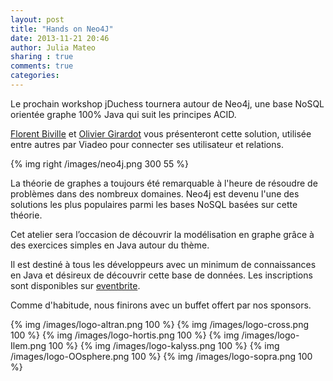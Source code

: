 ```yaml
---
layout: post
title: "Hands on Neo4J"
date: 2013-11-21 20:46
author: Julia Mateo
sharing : true
comments: true
categories:
---
```


Le prochain workshop jDuchess tournera autour de Neo4j, une base NoSQL orientée graphe 100% Java qui suit les principes ACID.

<a href="https://twitter.com/fbiville">Florent Biville</a> et <a href="https://twitter.com/ogirardot">Olivier Girardot</a> vous présenteront cette solution, utilisée entre autres par Viadeo pour connecter ses utilisateur et relations.

{% img right /images/neo4j.png 300 55 %}

La théorie de graphes a toujours été remarquable à l'heure de résoudre de problèmes dans des nombreux domaines. Neo4j est devenu l'une des solutions les plus populaires parmi les bases NoSQL basées sur cette théorie.


Cet atelier sera l’occasion de découvrir la modélisation en graphe grâce à des exercices simples en Java autour du thème.


Il est destiné à tous les développeurs avec un minimum de connaissances en Java et désireux de découvrir cette base de données. Les inscriptions sont disponibles sur <a href="http://hands-on-neo4j-jduchess-swiss.eventbrite.com"/>eventbrite</a>.

Comme d'habitude, nous finirons avec un buffet offert par nos sponsors.

{% img /images/logo-altran.png 100 %}
{% img /images/logo-cross.png 100 %}
{% img /images/logo-hortis.png 100 %}
{% img /images/logo-Ilem.png 100 %}
{% img /images/logo-kalyss.png 100 %}
{% img /images/logo-OOsphere.png 100 %}
{% img /images/logo-sopra.png 100 %}
